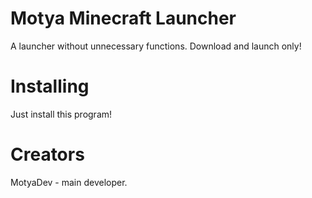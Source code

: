 # Motya Minecraft Launcher
A launcher without unnecessary functions. Download and launch only!

# Installing
Just install this program!

# Creators
MotyaDev - main developer.
